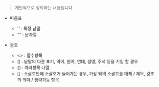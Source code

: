 > 개인적으로 정의하는 내용입니다.
  - 따옴표
    - '' : 특정 낱말
    - "" : 문자열
    
  - 괄호
    - <> : 필수항목
    - () : 낱말의 다른 표기, 약어, 원어, 연대, 설명, 주석 등을 기입 할 경우
    - {} : 여러항목 나열
    - [] : 소괄호안에 소괄호가 들어가는 경우, 가장 밖의 소괄호를 대체 / 제목, 강조의 의미 / 생략가능 항목

